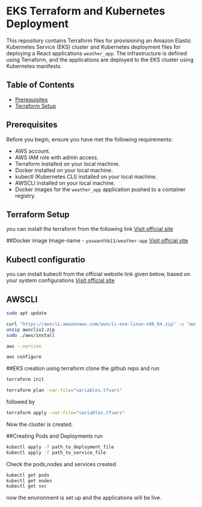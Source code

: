 # EKS Terraform and Kubernetes Deployment

This repository contains Terraform files for provisioning an Amazon Elastic Kubernetes Service (EKS) cluster and Kubernetes deployment files for deploying a React applications `weather_app`. The infrastructure is defined using Terraform, and the applications are deployed to the EKS cluster using Kubernetes manifests.

## Table of Contents

- [Prerequisites](#prerequisites)
- [Terraform Setup](#terraform-setup)

## Prerequisites

Before you begin, ensure you have met the following requirements:

- AWS account.
- AWS IAM role with admin access.
- Terraform installed on your local machine.
- Docker installed on your local machine.
- kubectl (Kubernetes CLI) installed on your local machine.
- AWSCLI installed on your local machine.
- Docker images for the `weather_app` application pushed to a container registry.

## Terraform Setup

you can install the terraform from the following link
[Visit official site](https://github.com]https://developer.hashicorp.com/terraform/tutorials/aws-get-started/install-cli)

##Docker image
Image-name - `yaswanthb13/weather-app`
[Visit official site](https://hub.docker.com/r/yaswanthb13/weather-app)

## Kubectl configuratio

you can install kubectl from the official website link given below, based on your system configurations
[Visit official site](https://kubernetes.io/docs/tasks/tools/install-kubectl-linux/)

## AWSCLI

```bash
sudo apt update
```

```bash 
curl "https://awscli.amazonaws.com/awscli-exe-linux-x86_64.zip" -o "awscliv2.zip"
unzip awscliv2.zip
sudo ./aws/install
```
```bash
aws --version
```
```bash
aws configure
```

##EKS creation using terraform 
clone the github repo and run 
```bash
terraform init
```

```bash 
terraform plan -var-file="variables.tfvars"
``` 
followed by 
```bash 
terraform apply -var-file="variables.tfvars"
```
Now the cluster is created.

##Creating  Pods and Deployments
run 
```bash 
kubectl apply -f path_to_deployment_file
kubectl apply -f path_to_service_file
```
Check the pods,nodes and services created
```bash
kubectl get pods
kubectl get nodes
kubectl get svc
```
now the environment is set up and the applications will be live.
